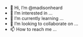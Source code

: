 - 👋 Hi, I’m @madisonheard
- 👀 I’m interested in ...
- 🌱 I’m currently learning ...
- 💞️ I’m looking to collaborate on ...
- 📫 How to reach me ...

<!---
madisonheard/madisonheard is a ✨ special ✨ repository because its `README.md` (this file) appears on your GitHub profile.
You can click the Preview link to take a look at your changes.
--->
